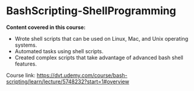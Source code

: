 # BashScripting-ShellProgramming

**Content covered in this course:**
* Wrote shell scripts that can be used on Linux, Mac, and Unix operating systems.
* Automated tasks using shell scripts.
* Created complex scripts that take advantage of advanced bash shell features.

Course link: https://dvt.udemy.com/course/bash-scripting/learn/lecture/5748232?start=1#overview
